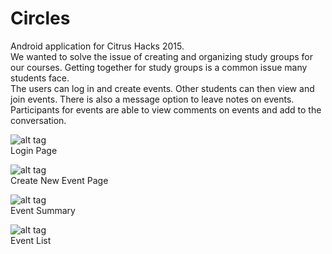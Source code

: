 # Circles
Android application for Citrus Hacks 2015.
<br />We wanted to solve the issue of creating and organizing study groups for our courses. Getting together for study groups is a common issue many students face.
<br />The users can log in and create events. Other students can then view and join events. There is also a message option to leave notes on events. Participants for events are able to view comments on events and add to the conversation.

![alt tag](https://github.com/kkong006/CitrusHacksapp/blob/master/ss1.png)
<br />Login Page

![alt tag](https://github.com/kkong006/CitrusHacksapp/blob/master/ss2.png)
<br />Create New Event Page

![alt tag](https://github.com/kkong006/CitrusHacksapp/blob/master/ss3.png)
<br />Event Summary

![alt tag](https://github.com/kkong006/CitrusHacksapp/blob/master/ss4.png)
<br />Event List
